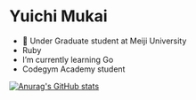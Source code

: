 # Yuichi Mukai

- 📝 Under Graduate student at Meiji University
- Ruby
- I’m currently learning Go 
- Codegym Academy student

[![Anurag's GitHub stats](https://github-readme-stats.vercel.app/api?username=yuichimukai&theme=nightowl)](https://github.com/anuraghazra/github-readme-stats)
